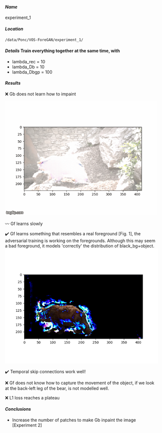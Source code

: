 #### **_Name_** 
experiment_1

#### **_Location_** 
`/data/Ponc/VOS-ForeGAN/experiment_1/`

#### **_Details_** Train everything together at the same time, with

- lambda_rec  = 10
- lambda_Db   = 10
- lambda_Dbgp = 100

#### **_Results_**

:x: Gb does not learn how to impaint

![GitHub Logo](/experiments/imgs/experiment_01/bear_bg.gif)

:wavy_dash: Gf learns slowly

:heavy_check_mark: Gf learns something that resembles a real foreground [Fig. 1], the adversarial training is working on the foregrounds. Although this may seem a bad foreground, it models 'correctly' the distribution of black_bg+object.
![Github Logo](/experiments/imgs/experiment_01/bear_fg.png)

:heavy_check_mark: Temporal skip connections work well!

:x: Gf does not know how to capture the movement of the object, if we look at the back-left leg of the bear, is not modelled well.

:x: L1 loss reaches a plateau

#### **_Conclusions_**
- Increase the number of patches to make Gb inpaint the image [Experiment 2]